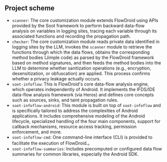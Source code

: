 ## Project scheme

* `scanner`: The core customization module extends FlowDroid using APIs provided by the Soot framework to perform backward data-flow analysis on variables in logging sites, tracing each variable through its associated functions and recording the propagation path.
* `checker`: The core customization module reads private data identified in logging sites by the LLM, invokes the `scanner` module to retrieve the functions through which the data flows, obtains the corresponding method bodies (Jimple code) as parsed by the FlowDroid framework based on method signatures, and then feeds the method bodies into the LLM to determine whether sanitization operations (e.g., encryption, desensitization, or obfuscation) are applied. This process confirms whether a privacy leakage actually occurs.
* `soot-infoflow`: This is FlowDroid's core data-flow analysis engine, which operates independently of Android. It implements the IFDS/IDE data-flow analysis framework (via Heros) and defines core concepts such as sources, sinks, and taint propagation rules.
* `soot-infoflow-android`: This module is built on top of `soot-infoflow` and is specifically tailored to address the complexities of Android applications. It includes comprehensive modeling of the Android lifecycle, specialized handling of the four main components, support for callback mechanisms, resource access tracking, permission enforcement, and more.
* `soot-infoflow-cmd`: One command-line interface (CLI) is provided to facilitate the execution of FlowDroid.。
* `soot-infoflow-summaries`: Includes precomputed or configured data flow summaries for common libraries, especially the Android SDK.
